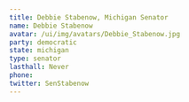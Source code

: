 ```yaml
---
title: Debbie Stabenow, Michigan Senator
name: Debbie Stabenow
avatar: /ui/img/avatars/Debbie_Stabenow.jpg
party: democratic
state: michigan
type: senator
lasthall: Never
phone: 
twitter: SenStabenow
---
```

